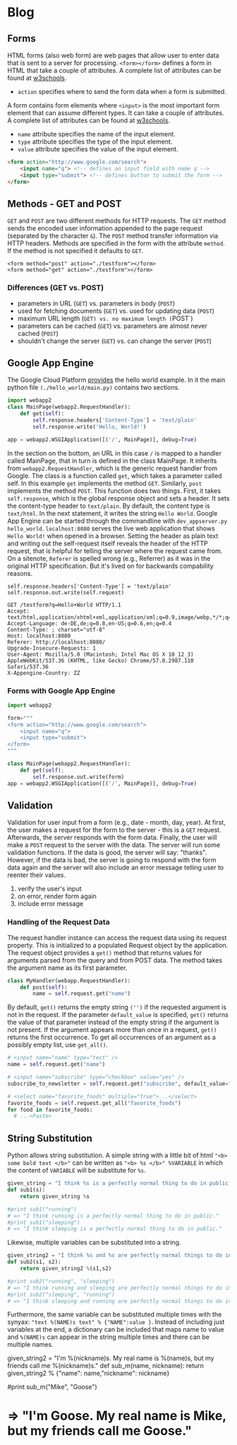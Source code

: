 # Blog
## Forms
HTML forms (also web form) are web pages that allow user to enter data that
is sent to a server for processing. `<form></form>` defines a form in HTML
that take a couple of attributes. A complete list of attributes can be found at
[w3schools](https://www.w3schools.com/tags/tag_form.asp).

* `action` specifies where to send the form data when a form is submitted.

A form contains form elements where `<input>` is the most important form element
that can assume different types. It can take a couple of attributes. A complete
list of attributes can be found at
[w3schools](https://www.w3schools.com/tags/tag_input.asp).

* `name` attribute specifies the name of the input element.
* `type` attribute specifies the type of the input element.
* `value` attribute specifies the value of the input element.

```html
<form action="http://www.google.com/search">
    <input name="q"> <!-- defines an input field with name q -->
    <input type="submit"> <!-- defines button to submit the form -->
</form>
```

## Methods - GET and POST
`GET` and `POST` are two different methods for HTTP requests. The `GET` method sends the encoded
user information appended to the page request (separated by the character `&`). The `POST` method
transfer information via HTTP headers. Methods are specified in the form with the attribute `method`.
If the method is not specified it defaults to `GET`.
```
<form method="post" action="./testform"></form>
<form method="get" action="./testform"></form>
```
### Differences (GET vs. POST)
* parameters in URL (`GET`) vs. parameters in body (`POST`)
* used for fetching documents (`GET`) vs. used for updating data (`POST`)
* maximum URL length (`GET) vs. no maximum length (`POST`)
* parameters can be cached (`GET`) vs. parameters are almost never cached (`POST`)
* shouldn't change the server (`GET`) vs. can change the server (`POST`)

## Google App Engine
[](https://cloud.google.com/appengine/)

The Google Cloud Platform
[provides](https://github.com/GoogleCloudPlatform/python-docs-samples/tree/master/appengine/standard/hello_world) 
the hello world example. In it the main python file `(./hello_world/main.py)` contains two sections.

```python
import webapp2
class MainPage(webapp2.RequestHandler):
    def get(self): 
        self.response.headers['Content-Type'] = 'text/plain'
        self.response.write('Hello, World!')

app = webapp2.WSGIApplication([('/', MainPage)], debug=True)
```

In the section on the bottom, an URL in this case `/` is mapped to a handler called MainPage, 
that in turn is defined in the class MainPage. It inherits from `webapp2.RequestHandler`, 
which is the generic request handler from Google. The class is a function called `get`, 
which takes a parameter called self. In this example `get` implements the method `GET`. 
Similarly, `post` implements the method `POST`.  This function does two things. 
First, it takes `self.response`, which is the global
response object and sets a header. It sets the content-type header to `text/plain`. By default, the
content type is `text/html`. In the next statement, it writes the string `Hello World`. Google App
Engine can be started through the commandline with `dev_appserver.py hello_world`. `localhost:8080`
serves the live web application that shows `Hello World!` when opened in a browser. Setting the header
as plain text and writing out the self-request itself reveals the header of the HTTP request, that is 
helpful for telling the server where the request came from. On a sitenote,  `Referer` is spelled wrong 
(e.g., Referrer) as it was in the original HTTP specification. But it's lived on for backwards compability
reasons.

```
self.response.headers['Content-Type'] = 'text/plain'
self.response.out.write(self.request)
```
```
GET /testform?q=Hello+World HTTP/1.1
Accept: text/html,application/xhtml+xml,application/xml;q=0.9,image/webp,*/*;q=0.8
Accept-Language: de-DE,de;q=0.8,en-US;q=0.6,en;q=0.4
Content-Type: ; charset="utf-8"
Host: localhost:8080
Referer: http://localhost:8080/
Upgrade-Insecure-Requests: 1
User-Agent: Mozilla/5.0 (Macintosh; Intel Mac OS X 10_12_3) AppleWebKit/537.36 (KHTML, like Gecko) Chrome/57.0.2987.110 Safari/537.36
X-Appengine-Country: ZZ
```

### Forms with Google App Engine
```python
import webapp2

form="""
<form action="http://www.google.com/search">
	<input name="q">
	<input type="submit">
</form>
"""

class MainPage(webapp2.RequestHandler):
	def get(self);
		self.response.out.write(form)
app = webapp2.WSGIApplication([('/', MainPage)], debug=True)

```

## Validation
Validation for user input from a form (e.g., date - month, day, year). At first, the user makes
a request for the form to the server - this is a `GET` request. Afterwards, the server responds
with the form data. Finally, the user will make a `POST` request to the server with the data. 
The server will run some validation functions. If the data is good, the server will say: "thanks". 
However, if the data is bad, the server is going to respond with the form data again and the server
will also include an error message telling user to reenter their values.

1. verify the user's input
2. on error, render form again
3. include error message

### Handling of the Request Data
The request handler instance can access the request data using its request property. This is initialized 
to a populated Request object by the application. The request object provides a `get()` method that 
returns values for arguments parsed from the query and from POST data. The method takes the argument name 
as its first parameter. 

```python
class MyHandler(webapp.RequestHandler):
    def post(self):
        name = self.request.get("name")
```
By default, `get()` returns the empty string `('')` if the requested argument is not in the request. 
If the parameter `default_value` is specified, `get()` returns the value of that parameter instead of 
the empty string if the argument is not present. If the argument appears more than once in a request, 
`get()` returns the first occurrence. To get all occurrences of an argument as a possibly empty list, 
use `get_all()`.

```python
# <input name="name" type="text" />
name = self.request.get("name")

# <input name="subscribe" type="checkbox" value="yes" />
subscribe_to_newsletter = self.request.get("subscribe", default_value="no")

# <select name="favorite_foods" multiple="true">...</select>
favorite_foods = self.request.get_all("favorite_foods")
for food in favorite_foods:
  # ...<Paste>
```

## String Substitution
Python allows string substitution. A simple string with a little bit of html `"<b> some bold text </b>"` can be written 
as `"<b> %s </b>" %VARIABLE` in which the content of `VARIABLE` will be substitute for `%s`. 
```python
given_string = "I think %s is a perfectly normal thing to do in public."
def sub1(s):
    return given_string %s

#print sub1("running") 
# => "I think running is a perfectly normal thing to do in public."    
#print sub1("sleeping") 
# => "I think sleeping is a perfectly normal thing to do in public."
```
Likewise, multiple variables can be substituted into a string.
```python
given_string2 = "I think %s and %s are perfectly normal things to do in public."
def sub2(s1, s2):
    return given_string2 %(s1,s2)

#print sub2("running", "sleeping") 
# => "I think running and sleeping are perfectly normal things to do in public."
#print sub2("sleeping", "running") 
# => "I think sleeping and running are perfectly normal things to do in public."
```
Furthermore, the same variable can be substituted multiple times with the synyax:
`"text %(NAME)s text" % {"NAME":value }`. Instead of including just variables at the 
end, a dictionary can be included that maps name to value and `%(NAME)s` can appear 
in the string multiple times and there can be multiple names.

given_string2 = "I'm %(nickname)s. My real name is %(name)s, but my friends call me %(nickname)s."
def sub_m(name, nickname):
    return given_string2 % {"name": name,"nickname": nickname}

#print sub_m("Mike", "Goose") 
# => "I'm Goose. My real name is Mike, but my friends call me Goose."


